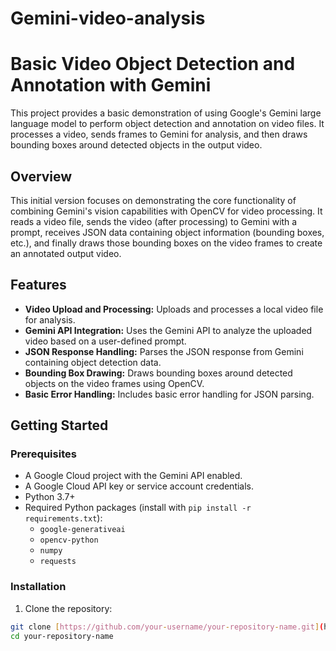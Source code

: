 # Gemini-video-analysis
# Basic Video Object Detection and Annotation with Gemini

This project provides a basic demonstration of using Google's Gemini large language model to perform object detection and annotation on video files. It processes a video, sends frames to Gemini for analysis, and then draws bounding boxes around detected objects in the output video.

## Overview

This initial version focuses on demonstrating the core functionality of combining Gemini's vision capabilities with OpenCV for video processing. It reads a video file, sends the video (after processing) to Gemini with a prompt, receives JSON data containing object information (bounding boxes, etc.), and finally draws those bounding boxes on the video frames to create an annotated output video.

## Features

*   **Video Upload and Processing:** Uploads and processes a local video file for analysis.
*   **Gemini API Integration:** Uses the Gemini API to analyze the uploaded video based on a user-defined prompt.
*   **JSON Response Handling:** Parses the JSON response from Gemini containing object detection data.
*   **Bounding Box Drawing:** Draws bounding boxes around detected objects on the video frames using OpenCV.
*   **Basic Error Handling:** Includes basic error handling for JSON parsing.

## Getting Started

### Prerequisites

*   A Google Cloud project with the Gemini API enabled.
*   A Google Cloud API key or service account credentials.
*   Python 3.7+
*   Required Python packages (install with `pip install -r requirements.txt`):
    *   `google-generativeai`
    *   `opencv-python`
    *   `numpy`
    *   `requests`

### Installation

1.  Clone the repository:

```bash
git clone [https://github.com/your-username/your-repository-name.git](https://github.com/your-username/your-repository-name.git) # Replace with your repo URL
cd your-repository-name
